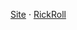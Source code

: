 [Site](https://kmj-007.github.io/) · [RickRoll](https://www.youtube.com/watch?v=dQw4w9WgXcQ)

<!--<h1 >Hey👋</h1> -->
<!--
<div align="center">
<img width="800"  src=./banner.png></img>
</div>


### <div align="center">I'm a 17 year old Junior year CSE student from India 🚀 </div>  
<!-- <h3 align="center">Full stack developer | open source enthusiast</h3> -->


<!--
- 🔭 I’m currently working on My MERN Stack

- 🌱 I’m currently deep diving in how framework works

- 👯 I’m looking to collaborate on Full-stack Projects

- 🤝 I’m looking for help with advanced backend


- 💬 Ask me about Front end technology

-  📫 How to reach me: [**karanjanthe@gmail.com**](mailto:saviomartin2007@gmail.com) 

- 😄 Pronouns: He/Him
  
- ⚡ Fun fact: I love to Travel!


<br>

<h2 align="center">Feel free to connect with me  🤝 👨‍💻</h2>
<b>

<p align="center">
<a href="https://www.linkedin.com/in/KaranJanthe/" target="blank"><img align="center" src="https://raw.githubusercontent.com/rahuldkjain/github-profile-readme-generator/master/src/images/icons/Social/linked-in-alt.svg" alt="http://linkedin.com/in/karanjanthe" height="30" width="40" /></a>
<a href="https://twitter.com/karanjanthe" target="blank"><img align="center" src="https://raw.githubusercontent.com/rahuldkjain/github-profile-readme-generator/master/src/images/icons/Social/twitter.svg" alt="karanjanthe" height="30" width="40" /></a>

</a>
</p>
<br>
<h2 align="center">Tech I'm familiar with 🥷</h2>
<br>
<div align="center">

<div align="center" width="50%">  
<img style="margin: 10px" src="https://profilinator.rishav.dev/skills-assets/react-original-wordmark.svg" alt="React" height="50" />  
<img style="margin: 10px" src="https://profilinator.rishav.dev/skills-assets/bootstrap-plain.svg" alt="Bootstrap" height="50" />  
<img style="margin: 10px" src="https://profilinator.rishav.dev/skills-assets/css3-original-wordmark.svg" alt="CSS3" height="50" />  
<img style="margin: 10px" src="https://profilinator.rishav.dev/skills-assets/html5-original-wordmark.svg" alt="HTML5" height="50" />  
<img style="margin: 10px" src="https://profilinator.rishav.dev/skills-assets/javascript-original.svg" alt="JavaScript" height="50" />  
<img style="margin: 10px" src="https://profilinator.rishav.dev/skills-assets/logo-title.svg" alt="Chart.js" height="50" />  
<img style="margin: 10px" src="https://profilinator.rishav.dev/skills-assets/d3js-original.svg" alt="D3.js" height="50" />  
<img style="margin: 10px" src="https://profilinator.rishav.dev/skills-assets/nodejs-original-wordmark.svg" alt="Node.js" height="50" />  
<img style="margin: 10px" src="https://profilinator.rishav.dev/skills-assets/webpack-original.svg" alt="Webpack" height="50" />  
<img style="margin: 10px" src="https://profilinator.rishav.dev/skills-assets/cplusplus-original.svg" alt="C++" height="50" />  
<img style="margin: 10px" src="https://profilinator.rishav.dev/skills-assets/python-original.svg" alt="Python" height="50" />  
<img style="margin: 10px" src="https://profilinator.rishav.dev/skills-assets/express-original-wordmark.svg" alt="Express.js" height="50" />  
<img style="margin: 10px" src="https://profilinator.rishav.dev/skills-assets/gnu_bash-icon.svg" alt="Bash" height="50" />  
<img style="margin: 10px" src="https://profilinator.rishav.dev/skills-assets/docker-original-wordmark.svg" alt="Docker" height="50" />  
<img style="margin: 10px" src="https://profilinator.rishav.dev/skills-assets/mongodb-original-wordmark.svg" alt="MongoDB" height="50" />  
<img style="margin: 10px" src="https://profilinator.rishav.dev/skills-assets/sass-original.svg" alt="Sass" height="50" />  
<img style="margin: 10px" src="https://profilinator.rishav.dev/skills-assets/linux-original.svg" alt="Linux" height="50" />  
<img style="margin: 10px" src="https://profilinator.rishav.dev/skills-assets/redux-original.svg" alt="Redux" height="50" />  
<img style="margin: 10px" src="https://profilinator.rishav.dev/skills-assets/git-scm-icon.svg" alt="Git" height="50" />  
<img style="margin: 10px" src="https://profilinator.rishav.dev/skills-assets/mocha.png" alt="Mocha" height="50" />  
<img style="margin: 10px" src="https://profilinator.rishav.dev/skills-assets/chai.png" alt="Chai" height="50" />  
<img style="margin: 10px" src="https://profilinator.rishav.dev/skills-assets/d3.png" alt="D3.js" height="50" />  
<img style="margin: 10px" src="https://profilinator.rishav.dev/skills-assets/flask.png" alt="Flask" height="50" />  
<img style="margin: 10px" src="https://profilinator.rishav.dev/skills-assets/c-original.svg" alt="C" height="50" />  
</div>

</div>

<br>

<h2 align="center">Github Stats 🦸 </h2>

<br>


<div align="center">

<img width="70%" src="https://github-readme-stats.vercel.app/api?username=KMJ-007&show_icons=true&theme=radical" alt="kmj-007" /></p>
<img width="70%" src="https://github-readme-streak-stats.herokuapp.com/?user=KMJ-007&theme=tokyonight" />

</div>





<br>

## <div align="center"> Thanks for visiting!</div>

<p align="center"> <img src="https://komarev.com/ghpvc/?username=kmj-007&label=Visitors&color=0e75b6&style=flat" alt="kmj-007" /> </p>
-->
